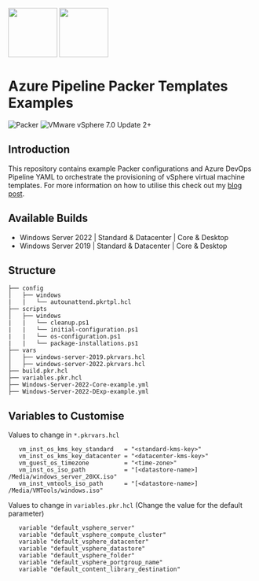 <img src="https://user-images.githubusercontent.com/65562694/165377635-7e07394b-aa92-43f7-bbc2-c267d4e1863f.png" style="width:100px;height:100px;">    <img src="https://github.com/smctighevcp/Packer/blob/main/packer-icon.svg" style="width:100px;height:100px;">

# Azure Pipeline Packer Templates Examples
<img alt="Packer" src="https://img.shields.io/badge/Packer-1.7.0+-blue?style=for-the-badge&logo=packer">  <img alt="VMware vSphere 7.0 Update 2+" src="https://img.shields.io/badge/VMware%20vSphere-7.0%20Update%202+-blue?style=for-the-badge">

## Introduction

This repository contains example Packer configurations and Azure DevOps Pipeline YAML to orchestrate the provisioning of vSphere virtual machine templates.  For more information on how to utilise this check out my [blog post](https://stephanmctighe.com/2022/12/13/deploying-vsphere-templates-with-packer-amp-azure-devops/).


## Available Builds
* Windows Server 2022 | Standard & Datacenter | Core & Desktop
* Windows Server 2019 | Standard & Datacenter | Core & Desktop

## Structure
```console
├── config
│   ├── windows
|   |   └── autounattend.pkrtpl.hcl
├── scripts
│   ├── windows
|   |   └── cleanup.ps1
|   |   └── initial-configuration.ps1
|   |   └── os-configuration.ps1
|   |   └── package-installations.ps1
├── vars
│   ├── windows-server-2019.pkrvars.hcl
│   ├── windows-server-2022.pkrvars.hcl
├── build.pkr.hcl
├── variables.pkr.hcl
├── Windows-Server-2022-Core-example.yml
├── Windows-Server-2022-DExp-example.yml
```

 ## Variables to Customise

 Values to change in `*.pkrvars.hcl`

 ```hcl
    vm_inst_os_kms_key_standard   = "<standard-kms-key>"
    vm_inst_os_kms_key_datacenter = "<datacenter-kms-key>"
    vm_guest_os_timezone          = "<time-zone>"
    vm_inst_os_iso_path           = "[<datastore-name>] /Media/windows_server_20XX.iso"
    vm_inst_vmtools_iso_path      = "[<datastore-name>] /Media/VMTools/windows.iso"
  ```

Values to change in `variables.pkr.hcl` (Change the value for the default parameter)

 ```hcl
    variable "default_vsphere_server"
    variable "default_vsphere_compute_cluster"
    variable "default_vsphere_datacenter"
    variable "default_vsphere_datastore"
    variable "default_vsphere_folder"
    variable "default_vsphere_portgroup_name"
    variable "default_content_library_destination"
  ```

